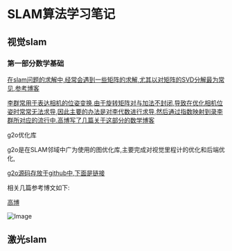 # SLAM算法学习笔记

## 视觉slam

### 第一部分数学基础

[在slam问题的求解中,经常会遇到一些矩阵的求解,尤其以对矩阵的SVD分解最为常见,参考博客](https://blog.csdn.net/billbliss/article/details/78579308)



[李群常用于表达相机的位姿变换,由于旋转矩阵对与加法不封闭,导致在优化相机位姿时常常无法求导,因此主要的办法是对李代数进行求导,然后通过指数映射到录李群所对应的流行中.高博写了几篇关于这部分的数学博客](https://www.cnblogs.com/gaoxiang12/p/5137454.html#4500852)



g2o优化库

g2o是在SLAM邻域中广为使用的图优化库,主要完成对视觉里程计的优化和后端优化,

[g2o源码存放于github中,下面是链接](https://github.com/RainerKuemmerle/g2o)

相关几篇参考博文如下:

[高博](https://www.cnblogs.com/gaoxiang12/p/5304272.html)

![Image](https://github.com/zhoupengwei/SLAM/blob/master/img-folder/g2o.png)



## 激光slam























